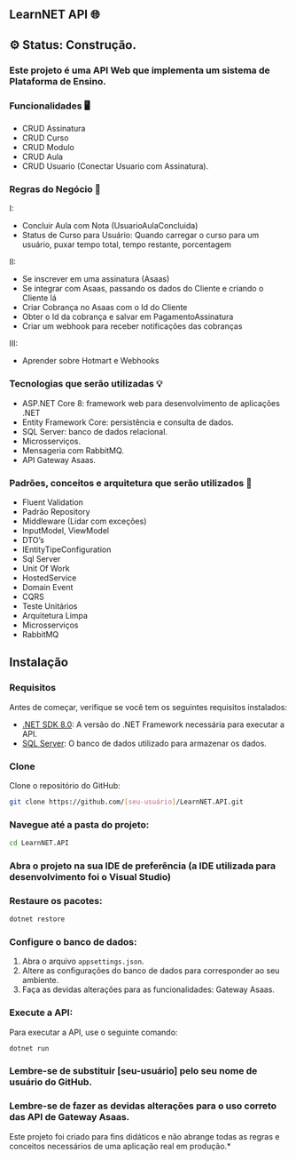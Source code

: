 ## LearnNET API 🌐

## ⚙️ Status: Construção.

### Este projeto é uma API Web que implementa um sistema de Plataforma de Ensino.


### Funcionalidades 🖥️ 

- CRUD Assinatura
- CRUD Curso
- CRUD Modulo
- CRUD Aula
- CRUD Usuario (Conectar Usuario com Assinatura).
  

### Regras do Negócio  📏

I:
- Concluir Aula com Nota (UsuarioAulaConcluida)
- Status de Curso para Usuário: Quando carregar o curso para um usuário, puxar tempo total, tempo restante, porcentagem

II:
- Se inscrever em uma assinatura (Asaas)
- Se integrar com Asaas, passando os dados do Cliente e criando o Cliente lá
- Criar Cobrança no Asaas com o Id do Cliente
- Obter o Id da cobrança e salvar em PagamentoAssinatura
- Criar um webhook para receber notificações das cobranças

III:
- Aprender sobre Hotmart e Webhooks


### Tecnologias que serão utilizadas 💡


- ASP.NET Core 8: framework web para desenvolvimento de aplicações .NET
- Entity Framework Core: persistência e consulta de dados.
- SQL Server: banco de dados relacional.
- Microsserviços.
- Mensageria com RabbitMQ.
- API Gateway Asaas.
  

### Padrões, conceitos e arquitetura que serão utilizados 📂


- Fluent Validation
-  Padrão Repository
-  Middleware (Lidar com exceções)
-  InputModel, ViewModel
-  DTO’s 
-  IEntityTipeConfiguration 
-  Sql Server 
-  Unit Of Work
-  HostedService
-  Domain Event
-  CQRS
-  Teste Unitários
-  Arquitetura Limpa
-  Microsserviços
-  RabbitMQ


 
## Instalação

### Requisitos

Antes de começar, verifique se você tem os seguintes requisitos instalados:

- [.NET SDK 8.0](https://dotnet.microsoft.com/download/dotnet/8.0): A versão do .NET Framework necessária para executar a API.
- [SQL Server](https://www.microsoft.com/en-us/sql-server): O banco de dados utilizado para armazenar os dados.

### Clone

Clone o repositório do GitHub:

```bash
git clone https://github.com/[seu-usuário]/LearnNET.API.git
```

### Navegue até a pasta do projeto:

```bash
cd LearnNET.API
```

### Abra o projeto na sua IDE de preferência (a IDE utilizada para desenvolvimento foi o Visual Studio)

### Restaure os pacotes:

```bash
dotnet restore
```

### Configure o banco de dados:

1. Abra o arquivo `appsettings.json`.
2. Altere as configurações do banco de dados para corresponder ao seu ambiente.
3. Faça as devidas alterações para as funcionalidades: Gateway Asaas.

### Execute a API:

Para executar a API, use o seguinte comando:

```bash
dotnet run
```

### Lembre-se de substituir [seu-usuário] pelo seu nome de usuário do GitHub.
### Lembre-se de fazer as devidas alterações para o uso correto das API de Gateway Asaas.

Este projeto foi criado para fins didáticos e não abrange todas as regras e conceitos necessários de uma aplicação real em produção.*
